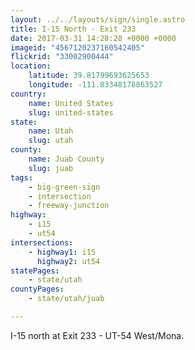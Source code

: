 ```yaml
---
layout: ../../layouts/sign/single.astro
title: I-15 North - Exit 233
date: 2017-03-31 14:28:28 +0000 +0000
imageid: "4567120237160542405"
flickrid: "33002900444"
location:
    latitude: 39.81799693625653
    longitude: -111.83348178863527
country:
    name: United States
    slug: united-states
state:
    name: Utah
    slug: utah
county:
    name: Juab County
    slug: juab
tags:
    - big-green-sign
    - intersection
    - freeway-junction
highway:
    - i15
    - ut54
intersections:
    - highway1: i15
      highway2: ut54
statePages:
    - state/utah
countyPages:
    - state/utah/juab

---
```

I-15 north at Exit 233 - UT-54 West/Mona.